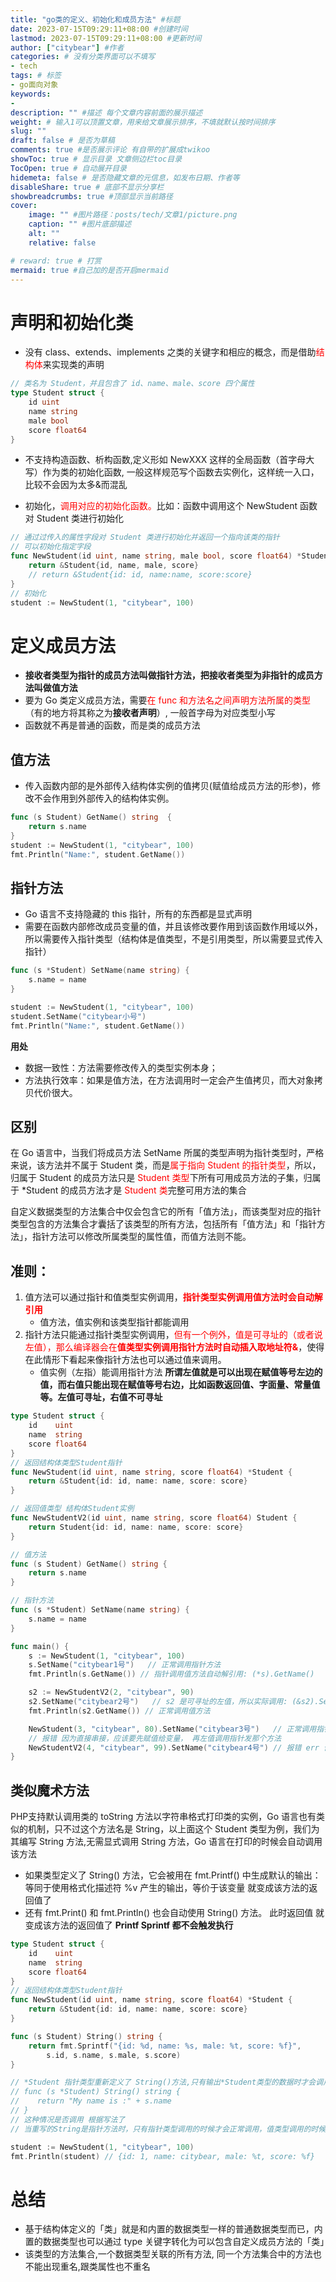 ```yaml
---
title: "go类的定义、初始化和成员方法" #标题
date: 2023-07-15T09:29:11+08:00 #创建时间
lastmod: 2023-07-15T09:29:11+08:00 #更新时间
author: ["citybear"] #作者
categories: # 没有分类界面可以不填写
- tech
tags: # 标签
- go面向对象
keywords: 
- 
description: "" #描述 每个文章内容前面的展示描述
weight: # 输入1可以顶置文章，用来给文章展示排序，不填就默认按时间排序
slug: ""
draft: false # 是否为草稿
comments: true #是否展示评论 有自带的扩展成twikoo
showToc: true # 显示目录 文章侧边栏toc目录
TocOpen: true # 自动展开目录
hidemeta: false # 是否隐藏文章的元信息，如发布日期、作者等
disableShare: true # 底部不显示分享栏
showbreadcrumbs: true #顶部显示当前路径
cover:
    image: "" #图片路径：posts/tech/文章1/picture.png
    caption: "" #图片底部描述
    alt: ""
    relative: false

# reward: true # 打赏
mermaid: true #自己加的是否开启mermaid
---
```


# 声明和初始化类
- 没有 class、extends、implements 之类的关键字和相应的概念，而是借助<font color="red">结构体</font>来实现类的声明
``` go
// 类名为 Student，并且包含了 id、name、male、score 四个属性
type Student struct {
    id uint
    name string
    male bool
    score float64
}
```
- 不支持构造函数、析构函数,定义形如 NewXXX 这样的全局函数（首字母大写）作为类的初始化函数, 一般这样规范写个函数去实例化，这样统一入口，比较不会因为太多&而混乱

- 初始化，<font color="red">调用对应的初始化函数。</font>比如：函数中调用这个 NewStudent 函数对 Student 类进行初始化
``` go
// 通过过传入的属性字段对 Student 类进行初始化并返回一个指向该类的指针
// 可以初始化指定字段
func NewStudent(id uint, name string, male bool, score float64) *Student {
    return &Student{id, name, male, score}
    // return &Student{id: id, name:name, score:score}
}
// 初始化
student := NewStudent(1, "citybear", 100)
```

# 定义成员方法
- **接收者类型为指针的成员方法叫做指针方法，把接收者类型为非指针的成员方法叫做值方法**
- 要为 Go 类定义成员方法，需要<font color="red">在 func 和方法名之间声明方法所属的类型</font>（有的地方将其称之为**接收者声明**）, 一般首字母为对应类型小写
- 函数就不再是普通的函数，而是类的成员方法
  
## 值方法
- 传入函数内部的是外部传入结构体实例的值拷贝(赋值给成员方法的形参)，修改不会作用到外部传入的结构体实例。
``` go
func (s Student) GetName() string  {
    return s.name
}
student := NewStudent(1, "citybear", 100)
fmt.Println("Name:", student.GetName())

```

## 指针方法
- Go 语言不支持隐藏的 this 指针，所有的东西都是显式声明
- 需要在函数内部修改成员变量的值，并且该修改要作用到该函数作用域以外，所以需要传入指针类型（结构体是值类型，不是引用类型，所以需要显式传入指针）
``` go
func (s *Student) SetName(name string) {
    s.name = name
}

student := NewStudent(1, "citybear", 100)
student.SetName("citybear小号")
fmt.Println("Name:", student.GetName())
```

**用处**
- 数据一致性：方法需要修改传入的类型实例本身；
- 方法执行效率：如果是值方法，在方法调用时一定会产生值拷贝，而大对象拷贝代价很大。

## 区别
在 Go 语言中，当我们将成员方法 SetName 所属的类型声明为指针类型时，严格来说，该方法并不属于 Student 类，而是<font color="red">属于指向 Student 的指针类型</font>，所以，归属于 Student 的成员方法只是<font color="red"> Student 类型</font>下所有可用成员方法的子集，归属于 *Student 的成员方法才是 <font color="red">Student 类</font>完整可用方法的集合

自定义数据类型的方法集合中仅会包含它的所有「值方法」，而该类型对应的指针类型包含的方法集合才囊括了该类型的所有方法，包括所有「值方法」和「指针方法」，指针方法可以修改所属类型的属性值，而值方法则不能。

## 准则：
1. 值方法可以通过指针和值类型实例调用，<font color="red">**指针类型实例调用值方法时会自动解引用**</font>
   - 值方法，值实例和该类型指针都能调用
2. 指针方法只能通过指针类型实例调用，<font color="red">但有一个例外，值是可寻址的（或者说左值），那么编译器会在**值类型实例调用指针方法时自动插入取地址符&**</font>，使得在此情形下看起来像指针方法也可以通过值来调用。
   - 值实例（左指）能调用指针方法
**所谓左值就是可以出现在赋值等号左边的值，而右值只能出现在赋值等号右边，比如函数返回值、字面量、常量值等。左值可寻址，右值不可寻址**

``` go
type Student struct {
    id    uint
    name  string
    score float64
}
// 返回结构体类型Student指针
func NewStudent(id uint, name string, score float64) *Student {
    return &Student{id: id, name: name, score: score}
}

// 返回值类型 结构体Student实例
func NewStudentV2(id uint, name string, score float64) Student {
    return Student{id: id, name: name, score: score}
}

// 值方法
func (s Student) GetName() string {
    return s.name
}

// 指针方法
func (s *Student) SetName(name string) {
    s.name = name
}

func main() {
    s := NewStudent(1, "citybear", 100)
    s.SetName("citybear1号")   // 正常调用指针方法
    fmt.Println(s.GetName()) // 指针调用值方法自动解引用: (*s).GetName()

    s2 := NewStudentV2(2, "citybear", 90)
    s2.SetName("citybear2号")   // s2 是可寻址的左值，所以实际调用: (&s2).SetName("citybear2号")
    fmt.Println(s2.GetName()) // 正常调用值方法

    NewStudent(3, "citybear", 80).SetName("citybear3号")   // 正常调用指针方法
    // 报错 因为直接串接，应该要先赋值给变量， 再左值调用指针发那个方法
    NewStudentV2(4, "citybear", 99).SetName("citybear4号") // 报错 err 值类型调用指针方法
}
```

## 类似魔术方法
PHP支持默认调用类的 toString 方法以字符串格式打印类的实例，Go 语言也有类似的机制，只不过这个方法名是 String，以上面这个 Student 类型为例，我们为其编写 String 方法,无需显式调用 String 方法，Go 语言在打印的时候会自动调用该方法

- 如果类型定义了 String() 方法，它会被用在 fmt.Printf() 中生成默认的输出：等同于使用格式化描述符 %v 产生的输出，等价于该变量 就变成该方法的返回值了
- 还有 fmt.Print() 和 fmt.Println() 也会自动使用 String() 方法。 此时返回值 就变成该方法的返回值了
**Printf  Sprintf 都不会触发执行**

``` go
type Student struct {
    id    uint
    name  string
    score float64
}
// 返回结构体类型Student指针
func NewStudent(id uint, name string, score float64) *Student {
    return &Student{id: id, name: name, score: score}
}

func (s Student) String() string {
    return fmt.Sprintf("{id: %d, name: %s, male: %t, score: %f}",
        s.id, s.name, s.male, s.score)
}

// *Student 指针类型重新定义了 String()方法,只有输出*Student类型的数据时才会调用自定义的String()方法
// func (s *Student) String() string {
//    return "My name is :" + s.name
// }
// 这种情况是否调用 根据写法了
// 当重写的String是指针方法时，只有指针类型调用的时候才会正常调用，值类型调用的时候实际上没有执行重写的String方法；当重写的String方法是值方法时，无论指针类型和值类型均可调用重写的String方法

student := NewStudent(1, "citybear", 100)
fmt.Println(student) // {id: 1, name: citybear, male: %t, score: %f}
```

# 总结
- 基于结构体定义的「类」就是和内置的数据类型一样的普通数据类型而已，内置的数据类型也可以通过 type 关键字转化为可以包含自定义成员方法的「类」
- 该类型的方法集合,一个数据类型关联的所有方法, 同一个方法集合中的方法也不能出现重名,跟类属性也不重名